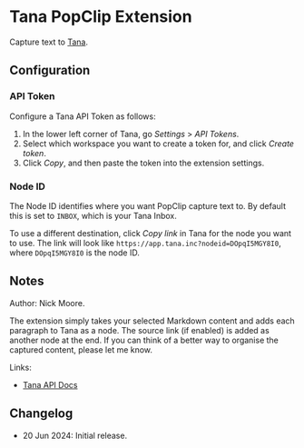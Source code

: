 # Tana PopClip Extension

Capture text to [Tana](https://tana.inc).

## Configuration

### API Token

Configure a Tana API Token as follows:

1. In the lower left corner of Tana, go *Settings* > *API Tokens*.
2. Select which workspace you want to create a token for, and click *Create token*.
3. Click *Copy*, and then paste the token into the extension settings.

### Node ID

The Node ID identifies where you want PopClip capture text to. By default this is set to `INBOX`, which is your Tana Inbox.

To use a different destination, click *Copy link* in Tana for the node you want to use. The link will look like `https://app.tana.inc?nodeid=DOpqI5MGY8I0`, where `DOpqI5MGY8I0` is the node ID.

## Notes

Author: Nick Moore.

The extension simply takes your selected Markdown content and adds each paragraph to Tana as a node. The source link (if enabled) is added as another node at the end. If you can think of a better way to organise the captured content, please let me know.

Links:

- [Tana API Docs](https://tana.inc/docs/input-api)

## Changelog

- 20 Jun 2024: Initial release.
